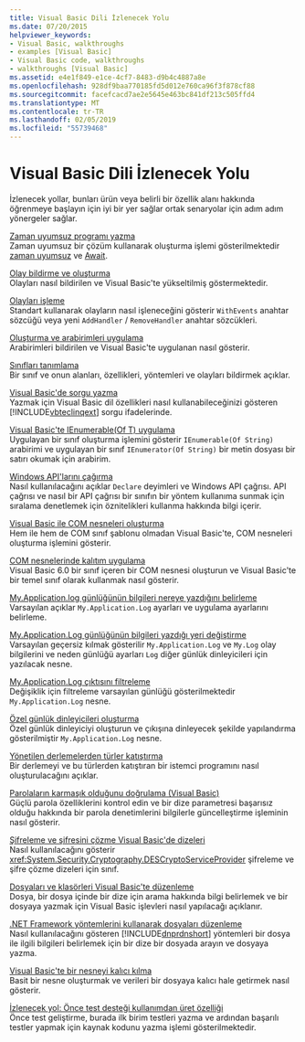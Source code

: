 ```yaml
---
title: Visual Basic Dili İzlenecek Yolu
ms.date: 07/20/2015
helpviewer_keywords:
- Visual Basic, walkthroughs
- examples [Visual Basic]
- Visual Basic code, walkthroughs
- walkthroughs [Visual Basic]
ms.assetid: e4e1f849-e1ce-4cf7-8483-d9b4c4887a8e
ms.openlocfilehash: 928df9baa770185fd5d012e760ca96f3f878cf88
ms.sourcegitcommit: facefcacd7ae2e5645e463bc841df213c505ffd4
ms.translationtype: MT
ms.contentlocale: tr-TR
ms.lasthandoff: 02/05/2019
ms.locfileid: "55739468"
---
```

# <a name="visual-basic-language-walkthroughs"></a>Visual Basic Dili İzlenecek Yolu
İzlenecek yollar, bunları ürün veya belirli bir özellik alanı hakkında öğrenmeye başlayın için iyi bir yer sağlar ortak senaryolar için adım adım yönergeler sağlar.  
  
 [Zaman uyumsuz programı yazma](./programming-guide/concepts/async/walkthrough-accessing-the-web-by-using-async-and-await.md)  
 Zaman uyumsuz bir çözüm kullanarak oluşturma işlemi gösterilmektedir [zaman uyumsuz](../visual-basic/language-reference/modifiers/async.md) ve [Await](../visual-basic/language-reference/operators/await-operator.md).  
  
 [Olay bildirme ve oluşturma](../visual-basic/programming-guide/language-features/events/walkthrough-declaring-and-raising-events.md)  
 Olayları nasıl bildirilen ve Visual Basic'te yükseltilmiş göstermektedir.  
  
 [Olayları işleme](../visual-basic/programming-guide/language-features/events/walkthrough-handling-events.md)  
 Standart kullanarak olayların nasıl işleneceğini gösterir `WithEvents` anahtar sözcüğü veya yeni `AddHandler` / `RemoveHandler` anahtar sözcükleri.  
  
 [Oluşturma ve arabirimleri uygulama](../visual-basic/programming-guide/language-features/interfaces/walkthrough-creating-and-implementing-interfaces.md)  
 Arabirimleri bildirilen ve Visual Basic'te uygulanan nasıl gösterir.  
  
 [Sınıfları tanımlama](../visual-basic/programming-guide/language-features/objects-and-classes/walkthrough-defining-classes.md)  
 Bir sınıf ve onun alanları, özellikleri, yöntemleri ve olayları bildirmek açıklar.  
  
 [Visual Basic'de sorgu yazma](../visual-basic/programming-guide/concepts/linq/walkthrough-writing-queries.md)  
 Yazmak için Visual Basic dil özellikleri nasıl kullanabileceğinizi gösteren [!INCLUDE[vbteclinqext](~/includes/vbteclinqext-md.md)] sorgu ifadelerinde.  
  
 [Visual Basic'te IEnumerable(Of T) uygulama](../visual-basic/programming-guide/language-features/control-flow/walkthrough-implementing-ienumerable-of-t.md)  
 Uygulayan bir sınıf oluşturma işlemini gösterir `IEnumerable(Of String)` arabirimi ve uygulayan bir sınıf `IEnumerator(Of String)` bir metin dosyası bir satırı okumak için arabirim.  
  
 [Windows API'larını çağırma](../visual-basic/programming-guide/com-interop/walkthrough-calling-windows-apis.md)  
 Nasıl kullanılacağını açıklar `Declare` deyimleri ve Windows API çağrısı. API çağrısı ve nasıl bir API çağrısı bir sınıfın bir yöntem kullanıma sunmak için sıralama denetlemek için öznitelikleri kullanma hakkında bilgi içerir.  
  
 [Visual Basic ile COM nesneleri oluşturma](../visual-basic/programming-guide/com-interop/walkthrough-creating-com-objects.md)  
 Hem ile hem de COM sınıf şablonu olmadan Visual Basic'te, COM nesneleri oluşturma işlemini gösterir.  
  
 [COM nesnelerinde kalıtım uygulama](../visual-basic/programming-guide/com-interop/walkthrough-implementing-inheritance-with-com-objects.md)  
 Visual Basic 6.0 bir sınıf içeren bir COM nesnesi oluşturun ve Visual Basic'te bir temel sınıf olarak kullanmak nasıl gösterir.  
  
 [My.Application.log günlüğünün bilgileri nereye yazdığını belirleme](../visual-basic/developing-apps/programming/log-info/walkthrough-determining-where-my-application-log-writes-information.md)  
 Varsayılan açıklar `My.Application.Log` ayarları ve uygulama ayarlarını belirleme.  
  
 [My.Application.Log günlüğünün bilgileri yazdığı yeri değiştirme](../visual-basic/developing-apps/programming/log-info/walkthrough-changing-where-my-application-log-writes-information.md)  
 Varsayılan geçersiz kılmak gösterilir `My.Application.Log` ve `My.Log` olay bilgilerini ve neden günlüğü ayarları `Log` diğer günlük dinleyicileri için yazılacak nesne.  
  
 [My.Application.Log çıktısını filtreleme](../visual-basic/developing-apps/programming/log-info/walkthrough-filtering-my-application-log-output.md)  
 Değişiklik için filtreleme varsayılan günlüğü gösterilmektedir `My.Application.Log` nesne.  
  
 [Özel günlük dinleyicileri oluşturma](../visual-basic/developing-apps/programming/log-info/walkthrough-creating-custom-log-listeners.md)  
 Özel günlük dinleyiciyi oluşturun ve çıkışına dinleyecek şekilde yapılandırma gösterilmiştir `My.Application.Log` nesne.  
  
 [Yönetilen derlemelerden türler katıştırma](../visual-basic/programming-guide/concepts/assemblies-gac/walkthrough-embedding-types-from-managed-assemblies-in-vs.md)  
 Bir derlemeyi ve bu türlerden katıştıran bir istemci programını nasıl oluşturulacağını açıklar.  
  
 [Parolaların karmaşık olduğunu doğrulama (Visual Basic)](../visual-basic/programming-guide/language-features/strings/walkthrough-validating-that-passwords-are-complex.md)  
 Güçlü parola özelliklerini kontrol edin ve bir dize parametresi başarısız olduğu hakkında bir parola denetimlerini bilgilerle güncelleştirme işleminin nasıl gösterir.  
  
 [Şifreleme ve şifresini çözme Visual Basic'de dizeleri](../visual-basic/programming-guide/language-features/strings/walkthrough-encrypting-and-decrypting-strings.md)  
 Nasıl kullanılacağını gösterir <xref:System.Security.Cryptography.DESCryptoServiceProvider> şifreleme ve şifre çözme dizeleri için sınıf.  
  
 [Dosyaları ve klasörleri Visual Basic'te düzenleme](../visual-basic/developing-apps/programming/drives-directories-files/walkthrough-manipulating-files-and-directories.md)  
 Dosya, bir dosya içinde bir dize için arama hakkında bilgi belirlemek ve bir dosyaya yazmak için Visual Basic işlevleri nasıl yapılacağı açıklanır.  
  
 [.NET Framework yöntemlerini kullanarak dosyaları düzenleme](../visual-basic/developing-apps/programming/drives-directories-files/walkthrough-manipulating-files-by-using-net-framework-methods.md)  
 Nasıl kullanılacağını gösteren [!INCLUDE[dnprdnshort](~/includes/dnprdnshort-md.md)] yöntemleri bir dosya ile ilgili bilgileri belirlemek için bir dize bir dosyada arayın ve dosyaya yazma.  
  
 [Visual Basic'te bir nesneyi kalıcı kılma](../visual-basic/programming-guide/concepts/serialization/walkthrough-persisting-an-object-in-visual-studio.md)  
 Basit bir nesne oluşturmak ve verileri bir dosyaya kalıcı hale getirmek nasıl gösterir.  
  
 [İzlenecek yol: Önce test desteği kullanımdan üret özelliği](/visualstudio/ide/walkthrough-test-first-support-with-the-generate-from-usage-feature)  
 Önce test geliştirme, burada ilk birim testleri yazma ve ardından başarılı testler yapmak için kaynak kodunu yazma işlemi gösterilmektedir.
